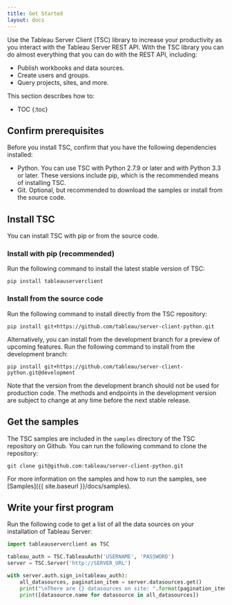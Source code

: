 ```yaml
---
title: Get Started
layout: docs
---
```


Use the Tableau Server Client (TSC) library to increase your productivity as you interact with the Tableau Server REST API. With
the TSC library you can do almost everything that you can do with the REST API, including:

* Publish workbooks and data sources.
* Create users and groups.
* Query projects, sites, and more.

This section describes how to:

* TOC
{:toc}

## Confirm prerequisites

Before you install TSC, confirm that you have the following dependencies installed:

* Python. You can use TSC with Python 2.7.9 or later and with Python 3.3 or later. These versions include pip, which is
  the recommended means of installing TSC.
* Git. Optional, but recommended to download the samples or install from the source code.


## Install TSC

You can install TSC with pip or from the source code.

### Install with pip (recommended)

Run the following command to install the latest stable version of TSC:

```
pip install tableauserverclient
```

### Install from the source code

Run the following command to install directly from the TSC repository:

```
pip install git+https://github.com/tableau/server-client-python.git
```

Alternatively, you can install from the development branch for a preview of upcoming features. Run the following command
to install from the development branch:

```
pip install git+https://github.com/tableau/server-client-python.git@development
```

Note that the version from the development branch should not be used for production code. The methods and endpoints in the
development version are subject to change at any time before the next stable release.

## Get the samples

The TSC samples are included in the `samples` directory of the TSC repository on Github. You can run the following command to clone the
repository:

```
git clone git@github.com:tableau/server-client-python.git
```

For more information on the samples and how to run the samples, see [Samples]({{ site.baseurl }}/docs/samples).

## Write your first program

Run the following code to get a list of all the data sources on your installation of Tableau Server:

```py
import tableauserverclient as TSC

tableau_auth = TSC.TableauAuth('USERNAME', 'PASSWORD')
server = TSC.Server('http://SERVER_URL')

with server.auth.sign_in(tableau_auth):
    all_datasources, pagination_item = server.datasources.get()
    print("\nThere are {} datasources on site: ".format(pagination_item.total_available))
    print([datasource.name for datasource in all_datasources])
```
